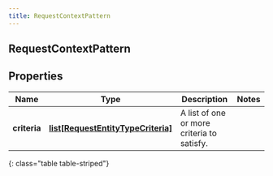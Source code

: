 ```yaml
---
title: RequestContextPattern
---
```

## RequestContextPattern

## Properties

|Name | Type | Description | Notes|
|------------ | ------------- | ------------- | -------------|
| **criteria** | [**list[RequestEntityTypeCriteria]**](RequestEntityTypeCriteria.html) | A list of one or more criteria to satisfy. | |
{: class="table table-striped"}


